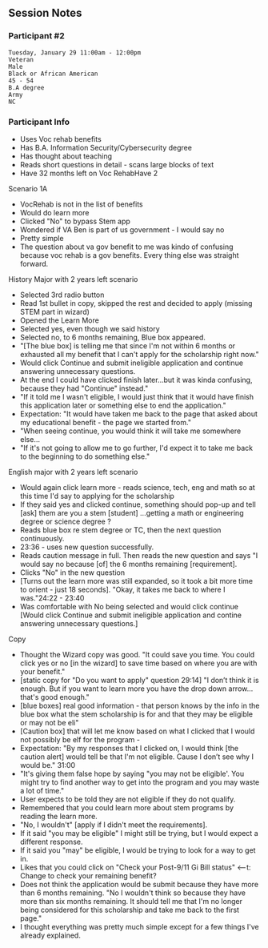 ## Session Notes
### Participant #2

	Tuesday, January 29 11:00am - 12:00pm 	
	Veteran 	
  	Male 	
  	Black or African American 	
	45 - 54 	
  	B.A degree 	
 	Army 	
 	NC 

### Participant Info
* Uses Voc rehab benefits
* Has B.A. Information Security/Cybersecurity degree
* Has thought about teaching
* Reads short questions in detail - scans large blocks of text
* Have 32 months left on Voc RehabHave 2 

Scenario 1A
* VocRehab is not in the list of benefits
* Would do learn more
* Clicked "No" to bypass Stem app
* Wondered if VA Ben is part of us government - I would say no
* Pretty simple
* The question about va gov benefit to me was kindo of confusing because voc rehab is a gov benefits. Every thing else was straight forward.

History Major with 2 years left scenario
* Selected 3rd radio button
* Read 1st bullet in copy, skipped the rest and decided to apply (missing STEM part in wizard)
* Opened the Learn More
* Selected yes, even though we said history
* Selected no, to 6 months remaining, Blue box appeared.
* "[The blue box] is telling me that since I'm not within 6 months or exhausted all my benefit that I can't apply for the scholarship right now."
* Would click Continue and submit ineligible application and continue answering unnecessary questions.
* At the end I could have clicked finish later…but it was kinda confusing, because they had "Continue" instead."
* "If it told me I wasn't eligible, I would just think that it would have finish this application later or something else to end the application."
* Expectation: "It would have taken me back to the page that asked about my educational benefit - the page we started from."
* "When seeing continue, you would think it will take me somewhere else…
* "If it's not going to allow me to go further, I'd expect it to take me back to the beginning to do something else."

English major with 2 years left scenario
* Would again click learn more - reads science, tech, eng and math so at this time I'd say to applying for the scholarship
* If they said yes and clicked continue, something should pop-up and tell [ask] them are you a stem [student] …getting a math or engineering degree or science degree ?
* Reads blue box re stem degree or TC, then the next question continuously.
* 23:36 - uses new question successfully.
* Reads caution message in full. Then reads the new question and says "I would say no because [of] the 6 months remaining [requirement].
* Clicks "No" in the new question 
* [Turns out the learn more was still expanded, so it took a bit more time to orient - just 18 seconds]. "Okay, it takes me back to where I was."24:22 - 23:40 
* Was comfortable with No being selected and would click continue [Would click Continue and submit ineligible application and contine answering unnecessary questions.]  

Copy   
* Thought the Wizard copy was good.  "It could save you time.  You could click yes or no [in the wizard] to save time based on where you are with your benefit."
* [static copy for "Do you want to apply" question 29:14]  "I don’t think it is enough. But if you want to learn more you have the drop down arrow…that's good enough."
* [blue boxes] real good information - that person knows by the info in the blue box what the stem scholarship is for and that they may be eligible or may not be eli"
* [Caution box] that will let me know based on what I clicked that I would not possibly be elf for the program - 
* Expectation: "By my responses that I clicked on, I would think [the caution alert] would tell be that I'm not eligible. Cause I don’t see why I would be." 31:00
* "It's giving them false hope by saying "you may not be eligible'. You might try to find another way to get into the program and you may waste a lot of time."
* User expects to be told they are not eligible if they do not qualify.
* Remembered that you could learn more about stem programs by reading the learn more.
* "No, I wouldn't" [apply if I didn't meet the requirements].
* If it said "you may be eligible" I might still be trying, but I would expect a different response.  
* If it said you "may" be eligible, I would be trying to look for a way to get in.
* Likes that you could click on "Check your Post-9/11 Gi Bill status" <--t: Change to check your remaining benefit?
* Does not think the application would be submit because they have more than 6 months remaining.  "No I wouldn't think so because they have more than six months remaining. It should tell me that I'm no longer being considered for this scholarship and take me back to the first page."
* I thought everything was pretty much simple except for a few things I've already explained.
